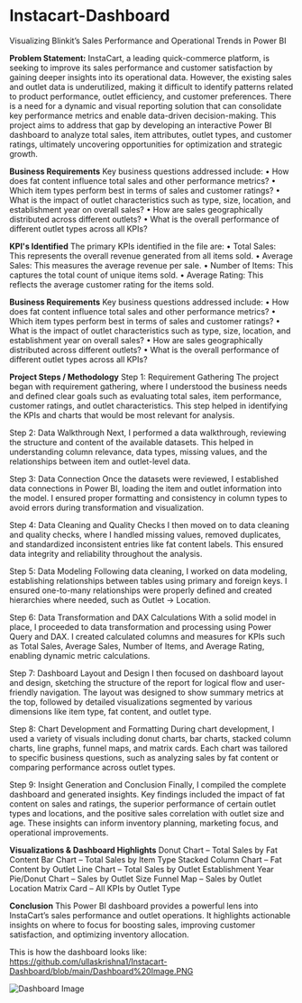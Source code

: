# Instacart-Dashboard
Visualizing Blinkit’s Sales Performance and Operational Trends in Power BI

**Problem Statement:**
InstaCart, a leading quick-commerce platform, is seeking to improve its sales performance and customer satisfaction by gaining deeper insights into its operational data. However, the existing sales and outlet data is underutilized, making it difficult to identify patterns related to product performance, outlet efficiency, and customer preferences. There is a need for a dynamic and visual reporting solution that can consolidate key performance metrics and enable data-driven decision-making. This project aims to address that gap by developing an interactive Power BI dashboard to analyze total sales, item attributes, outlet types, and customer ratings, ultimately uncovering opportunities for optimization and strategic growth.

**Business Requirements**
Key business questions addressed include:
•	How does fat content influence total sales and other performance metrics?
•	Which item types perform best in terms of sales and customer ratings?
•	What is the impact of outlet characteristics such as type, size, location, and establishment year on overall sales?
•	How are sales geographically distributed across different outlets?
•	What is the overall performance of different outlet types across all KPIs?

**KPI's Identified**
The primary KPIs identified in the file are:
•	Total Sales: This represents the overall revenue generated from all items sold.
•	Average Sales: This measures the average revenue per sale.
•	Number of Items: This captures the total count of unique items sold.
•	Average Rating: This reflects the average customer rating for the items sold.

**Business Requirements**
Key business questions addressed include:
•	How does fat content influence total sales and other performance metrics?
•	Which item types perform best in terms of sales and customer ratings?
•	What is the impact of outlet characteristics such as type, size, location, and establishment year on overall sales?
•	How are sales geographically distributed across different outlets?
•	What is the overall performance of different outlet types across all KPIs?


**Project Steps / Methodology**
Step 1: Requirement Gathering
The project began with requirement gathering, where I understood the business needs and defined clear goals such as evaluating total sales, item performance, customer ratings, and outlet characteristics. This step helped in identifying the KPIs and charts that would be most relevant for analysis.

Step 2: Data Walkthrough
Next, I performed a data walkthrough, reviewing the structure and content of the available datasets. This helped in understanding column relevance, data types, missing values, and the relationships between item and outlet-level data.

Step 3: Data Connection
Once the datasets were reviewed, I established data connections in Power BI, loading the item and outlet information into the model. I ensured proper formatting and consistency in column types to avoid errors during transformation and visualization.

Step 4: Data Cleaning and Quality Checks
I then moved on to data cleaning and quality checks, where I handled missing values, removed duplicates, and standardized inconsistent entries like fat content labels. This ensured data integrity and reliability throughout the analysis.

Step 5: Data Modeling
Following data cleaning, I worked on data modeling, establishing relationships between tables using primary and foreign keys. I ensured one-to-many relationships were properly defined and created hierarchies where needed, such as Outlet → Location.

Step 6: Data Transformation and DAX Calculations
With a solid model in place, I proceeded to data transformation and processing using Power Query and DAX. I created calculated columns and measures for KPIs such as Total Sales, Average Sales, Number of Items, and Average Rating, enabling dynamic metric calculations.

Step 7: Dashboard Layout and Design
I then focused on dashboard layout and design, sketching the structure of the report for logical flow and user-friendly navigation. The layout was designed to show summary metrics at the top, followed by detailed visualizations segmented by various dimensions like item type, fat content, and outlet type.

Step 8: Chart Development and Formatting
During chart development, I used a variety of visuals including donut charts, bar charts, stacked column charts, line graphs, funnel maps, and matrix cards. Each chart was tailored to specific business questions, such as analyzing sales by fat content or comparing performance across outlet types.

Step 9: Insight Generation and Conclusion
Finally, I compiled the complete dashboard and generated insights. Key findings included the impact of fat content on sales and ratings, the superior performance of certain outlet types and locations, and the positive sales correlation with outlet size and age. These insights can inform inventory planning, marketing focus, and operational improvements.

**Visualizations & Dashboard Highlights**
Donut Chart – Total Sales by Fat Content
Bar Chart – Total Sales by Item Type
Stacked Column Chart – Fat Content by Outlet
Line Chart – Total Sales by Outlet Establishment Year
Pie/Donut Chart – Sales by Outlet Size
Funnel Map – Sales by Outlet Location
Matrix Card – All KPIs by Outlet Type

**Conclusion**
This Power BI dashboard provides a powerful lens into InstaCart’s sales performance and outlet operations. It highlights actionable insights on where to focus for boosting sales, improving customer satisfaction, and optimizing inventory allocation.

This is how the dashboard looks like: https://github.com/ullaskrishna1/Instacart-Dashboard/blob/main/Dashboard%20Image.PNG


![Dashboard Image](https://github.com/user-attachments/assets/a9cbc3d0-947d-442f-86e7-93d5c8596313)

